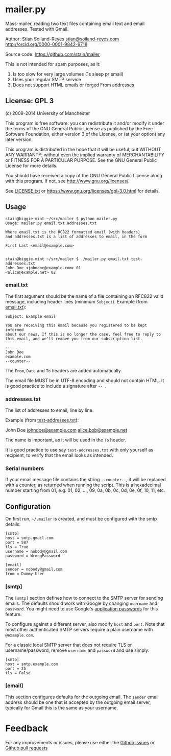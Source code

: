 # mailer.py

Mass-mailer, reading two text files containing email text and
email addresses. Tested with Gmail.

Author: Stian Soiland-Reyes <stian@soiland-reyes.com>
http://orcid.org/0000-0001-9842-9718

Source code: https://github.com/stain/mailer


This is not intended for spam purposes, as it:

1. Is too slow for very large volumes (1s sleep pr email)
2. Uses your regular SMTP service
3. Does not support HTML emails or forged From addresses


## License: GPL 3

(c) 2009-2014 University of Manchester

  This program is free software: you can redistribute it and/or modify
  it under the terms of the GNU General Public License as published by
  the Free Software Foundation, either version 3 of the License, or
  (at your option) any later version.

  This program is distributed in the hope that it will be useful,
  but WITHOUT ANY WARRANTY; without even the implied warranty of
  MERCHANTABILITY or FITNESS FOR A PARTICULAR PURPOSE.  See the
  GNU General Public License for more details.

  You should have received a copy of the GNU General Public License
  along with this program.  If not, see <http://www.gnu.org/licenses/>.

See [LICENSE.txt](LICENSE.txt) or https://www.gnu.org/licenses/gpl-3.0.html for details.



## Usage

    stain@biggie-mint ~/src/mailer $ python mailer.py 
    Usage: mailer.py email.txt addresses.txt

    Where email.txt is the RC822 formatted email (with headers)
    and addresses.txt is a list of addresses to email, in the form

    First Last <email@example.com>


    stain@biggie-mint ~/src/mailer $ ./mailer.py email.txt test-addresses.txt 
    John Doe <johndoe@example.com> 01
    <alice@example.net> 02

### email.txt

The first argument should be the name of a file containing an RFC822 valid 
message, including header lines (minimum `Subject`). Example (from [email.txt](email.txt)):

    Subject: Example email 

    You are receiving this email because you registered to be kept informed
    about our news. If this is no longer the case, feel free to reply to
    this email, and we'll remove you from our subscription list.

    -- 
    John Doe
    example.com
    --counter--

The `From`, `Date` and `To` headers are added automatically.

The email file MUST be in UTF-8 encoding and should not contain HTML.
It is good practice to include a signature after `-- `.


### addresses.txt

The list of addresses to email, line by line.

Example (from [test-addresses.txt](test-addresses.txt)):

  John Doe <johndoe@example.com>
  <alice.bob@example.net>

The name is important, as it will be used in the `To` header.

It is good practice to use say `test-addresses.txt` with
only yourself as recipient, to verify that the email looks as intended.

### Serial numbers

If your email message file contains the string ``--counter--``, it will be
replaced with a counter, as returned when running the script. This is a
hexadecimal number starting from 01, e.g. 01, 02, ...,
09, 0a, 0b, 0c, 0d, 0e, 0f, 10, 11, etc.


## Configuration

On first run, `~/.mailer` is created, and must be configured with the 
smtp details:

    [smtp]
    host = smtp.gmail.com
    port = 587
    tls = True
    username = nobody@gmail.com
    password = WrongPassword

    [email]
    sender = nobody@gmail.com
    from = Dummy User


### [smtp]

The `[smtp]` section defines how to connect to the SMTP server for sending emails. The 
defaults should work with Google by changing `username` and `password`. You might need to use
Google's [application passwords](https://security.google.com/settings/security/apppasswords)
for this feature.


To configure against a different server, also modify `host` and `port`. Note that 
most other authenticated SMTP servers require a plain username with
`@example.com`.

For a classic local SMTP server that does not require TLS or username/password, remove
`username` and `password` and use simply:

    [smtp]
    host = smtp.example.com
    port = 25
    tls = False

### [email]

This section configures defaults for the outgoing email. The `sender` email
address should be one that is accepted by the outgoing email server, typically
for Gmail this is the same as your username.

# Feedback

For any improvements or issues, please use either the 
[Github issues](https://github.com/stain/mailer/issues)
or [Github pull requests](https://github.com/stain/mailer/pulls)


